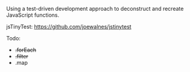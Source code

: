 Using a test-driven development approach to deconstruct and recreate JavaScript functions. <br>

jsTinyTest: https://github.com/joewalnes/jstinytest

Todo:
* ~~.forEach~~
* ~~.filter~~
* .map
